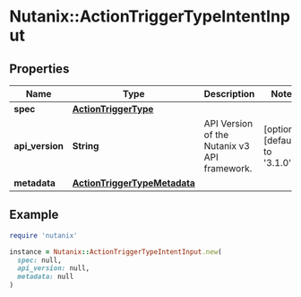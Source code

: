 # Nutanix::ActionTriggerTypeIntentInput

## Properties

| Name | Type | Description | Notes |
| ---- | ---- | ----------- | ----- |
| **spec** | [**ActionTriggerType**](ActionTriggerType.md) |  |  |
| **api_version** | **String** | API Version of the Nutanix v3 API framework. | [optional][default to &#39;3.1.0&#39;] |
| **metadata** | [**ActionTriggerTypeMetadata**](ActionTriggerTypeMetadata.md) |  |  |

## Example

```ruby
require 'nutanix'

instance = Nutanix::ActionTriggerTypeIntentInput.new(
  spec: null,
  api_version: null,
  metadata: null
)
```

